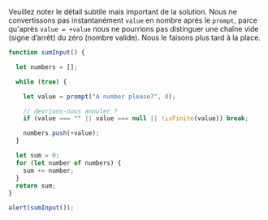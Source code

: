 Veuillez noter le détail subtile mais important de la solution.
Nous ne convertissons pas instantanément `value` en nombre après le `prompt`, parce qu'après `value = +value` nous ne pourrions pas distinguer une chaîne vide (signe d’arrêt) du zéro (nombre valide).
Nous le faisons plus tard à la place.

```js run demo
function sumInput() {

  let numbers = [];

  while (true) {

    let value = prompt("A number please?", 0);

    // devrions-nous annuler ?
    if (value === "" || value === null || !isFinite(value)) break;

    numbers.push(+value);
  }

  let sum = 0;
  for (let number of numbers) {
    sum += number;
  }
  return sum;
}

alert(sumInput());
```
